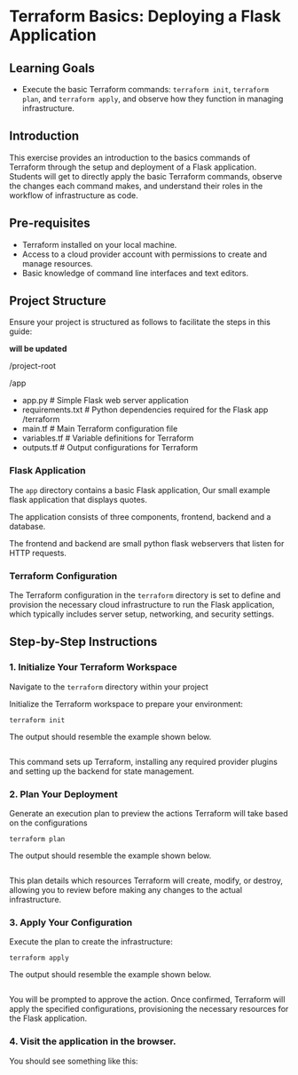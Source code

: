 # Terraform Basics: Deploying a Flask Application

## Learning Goals
- Execute the basic Terraform commands: `terraform init`, `terraform plan`, and `terraform apply`, and observe how they function in managing infrastructure.

## Introduction
This exercise provides an introduction to the basics commands of Terraform through the setup and deployment of a Flask application. Students will get to directly apply the basic Terraform commands, observe the changes each command makes, and understand their roles in the workflow of infrastructure as code.

## Pre-requisites
- Terraform installed on your local machine.
- Access to a cloud provider account with permissions to create and manage resources.
- Basic knowledge of command line interfaces and text editors.

## Project Structure
Ensure your project is structured as follows to facilitate the steps in this guide:

**will be updated**

/project-root 

/app
- app.py # Simple Flask web server application
- requirements.txt # Python dependencies required for the Flask app
/terraform
- main.tf # Main Terraform configuration file
- variables.tf # Variable definitions for Terraform
- outputs.tf # Output configurations for Terraform



### Flask Application
The `app` directory contains a basic Flask application, Our small example flask application that displays quotes.

The application consists of three components, frontend, backend and a database.

The frontend and backend are small python flask webservers that listen for HTTP requests. 

### Terraform Configuration
The Terraform configuration in the `terraform` directory is set to define and provision the necessary cloud infrastructure to run the Flask application, which typically includes server setup, networking, and security settings.

## Step-by-Step Instructions

### 1. Initialize Your Terraform Workspace
Navigate to the `terraform` directory within your project

Initialize the Terraform workspace to prepare your environment:

`terraform init`


The output should resemble the example shown below.

```
```

This command sets up Terraform, installing any required provider plugins and setting up the backend for state management.

### 2. Plan Your Deployment

Generate an execution plan to preview the actions Terraform will take based on the configurations

`terraform plan`

The output should resemble the example shown below.

```
```

This plan details which resources Terraform will create, modify, or destroy, allowing you to review before making any changes to the actual infrastructure.

### 3. Apply Your Configuration

Execute the plan to create the infrastructure:


`terraform apply`


The output should resemble the example shown below.

```
```

You will be prompted to approve the action. Once confirmed, Terraform will apply the specified configurations, provisioning the necessary resources for the Flask application.


### 4. Visit the application in the browser.

You should see something like this: